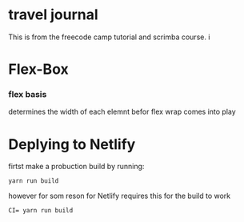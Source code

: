 # travel journal
This is from the freecode camp tutorial and scrimba course. i

# Flex-Box
### flex basis
determines the width of each elemnt befor flex wrap comes into play

# Deplying to Netlify
firtst make a probuction build by running:
```
yarn run build
```
however for som reson for Netlify requires this for the build to work
```
CI= yarn run build
```
